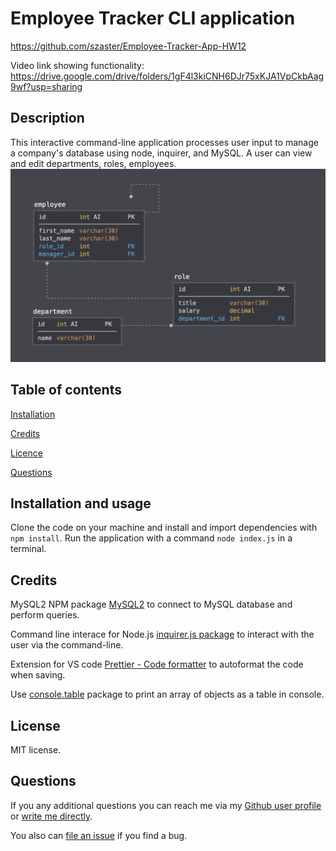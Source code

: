 # Employee Tracker CLI application

https://github.com/szaster/Employee-Tracker-App-HW12

Video link showing functionality:
https://drive.google.com/drive/folders/1gF4l3kiCNH6DJr75xKJA1VpCkbAag9wf?usp=sharing

## Description 

This interactive command-line application processes user input to manage a company's database using node, inquirer, and MySQL. A user can view and edit departments, roles, employees.
![Employee Tracker](Assets/schema.png)
<!-- ![Employee Tracker](Assets/employee-tracker.gif) -->

## Table of contents

[Installation](#installation)

[Credits](#credits)

[Licence](#license)

[Questions](#questions)

## Installation and usage

Clone the code on your machine and install and import dependencies with `npm install`. 
Run the application with a command `node index.js` in a terminal.


## Credits

MySQL2 NPM package [MySQL2](https://www.npmjs.com/package/mysql2) to connect to MySQL database and perform queries.

Command line interace for Node.js [inquirer.js package](https://www.npmjs.com/package/inquirer) to interact with the user via the command-line.

Extension for VS code [Prettier - Code formatter](https://marketplace.visualstudio.com/items?itemName=esbenp.prettier-vscode) to autoformat the code when saving.

Use [console.table](https://www.npmjs.com/package/console.table) package to print an array of objects as a table in console. 

## License

MIT license. 

## Questions

If you any additional questions you can reach me via my [Github user profile](https://www.github.com/szaster) or [write me directly](mailto:szaster@protonmail.com).

You also can [file an issue](https://github.com/szaster/Employee-Tracker-App-HW12/issues) if you find a bug.




